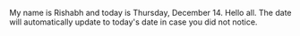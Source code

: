 My name is Rishabh and today is Thursday, December 14. Hello all. The date will automatically update to today's date in case you did not notice.
